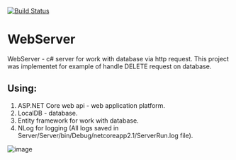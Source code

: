 [![Build Status](https://travis-ci.org/SongToSoft/WebServer.svg?branch=master)](https://travis-ci.org/SongToSoft/WebServer)

# WebServer
WebServer - c# server for work with database via http request. This project was implementet for example of handle DELETE request on database.   

## Using:
1) ASP.NET Core web api - web application platform.
2) LocalDB - database.
3) Entity framework for work with database.
4) NLog for logging (All logs saved in Server/Server/bin/Debug/netcoreapp2.1/ServerRun.log file).

![image](https://github.com/TakingAway/RestServer/blob/master/Images/Image.PNG)
